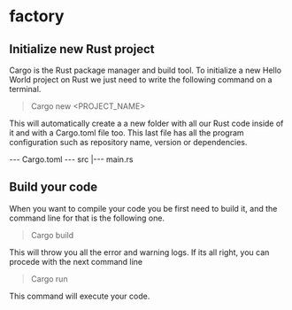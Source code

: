 # factory

## Initialize new Rust project

Cargo is the Rust package manager and build tool. To initialize a new Hello World project on Rust we just need to write the following command on a terminal.

> Cargo new <PROJECT_NAME>

This will automatically create a a new folder with all our Rust code inside of it and with a Cargo.toml file too. This last file has all the program configuration such as repository name, version or dependencies.

 --- Cargo.toml
 --- src
      |--- main.rs

## Build your code

When you want to compile your code you be first need to build it, and the command line for that is the following one.

> Cargo build

This will throw you all the error and warning logs. If its all right, you can procede with the next command line

> Cargo run

This command will execute your code.
